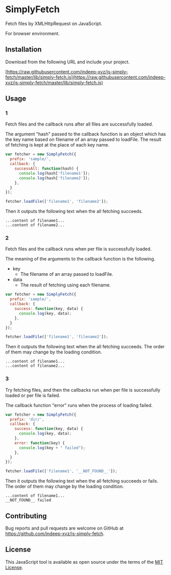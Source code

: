 SimplyFetch
====

Fetch files by XMLHttpRequest on JavaScript.

For browser environment.

Installation
----

Download from the following URL and include your project.

[https://raw.githubusercontent.com/indeep-xyz/js-simply-fetch/master/lib/simply-fetch.js](https://raw.githubusercontent.com/indeep-xyz/js-simply-fetch/master/lib/simply-fetch.js)

Usage
----

### 1

Fetch files and the callback runs after all files are successfully loaded.

The argument "hash" passed to the callback function is an object which has the key name based on filename of an array passed to loadFile. The result of fetching is kept at the place of each key name.

```javascript
var fetcher = new SimplyFetch({
  prefix: 'sample/',
  callback: {
    successAll: function(hash) {
      console.log(hash['filename1']);
      console.log(hash['filename2']);
    },
  }
});

fetcher.loadFile(['filename1', 'filename2']);
```

Then it outputs the following text when the all fetching succeeds.

```
...content of filename1...
...content of filename2...
```

### 2

Fetch files and the callback runs when per file is successfully loaded.

The meaning of the arguments to the callback function is the following.

- key
  - The filename of an array passed to loadFile.
- data
  - The result of fetching using each filename.

```javascript
var fetcher = new SimplyFetch({
  prefix: 'sample/',
  callback: {
    success: function(key, data) {
      console.log(key, data);
    },
  }
});

fetcher.loadFile(['filename1', 'filename2']);
```

Then it outputs the following text when the all fetching succeeds. The order of them may change by the loading condition.

```
...content of filename1...
...content of filename2...
```

### 3

Try fetching files, and then the callbacks run when per file is successfully loaded or per file is failed.

The callback function "error" runs when the process of loading failed.

```javascript
var fetcher = new SimplyFetch({
  prefix: 'dir/',
  callback: {
    success: function(key, data) {
      console.log(key, data);
    },
    error: function(key) {
      console.log(key + " failed");
    },
  }
});

fetcher.loadFile(['filename1', '__NOT_FOUND__']);
```

Then it outputs the following text when the all fetching succeeds or fails. The order of them may change by the loading condition.

```
...content of filename1...
__NOT_FOUND__ failed
```

Contributing
----

Bug reports and pull requests are welcome on GitHub at https://github.com/indeep-xyz/js-simply-fetch.

License
---

This JavaScript tool is available as open source under the terms of the [MIT License](http://opensource.org/licenses/MIT).